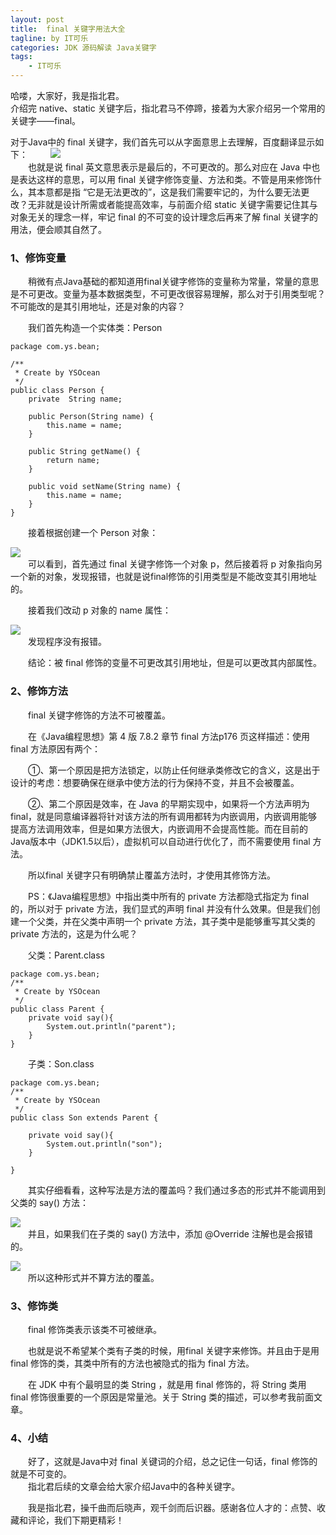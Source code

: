 ```yaml
---
layout: post
title:  final 关键字用法大全
tagline: by IT可乐
categories: JDK 源码解读 Java关键字
tags: 
    - IT可乐
---
```


哈喽，大家好，我是指北君。  
介绍完 native、static 关键字后，指北君马不停蹄，接着为大家介绍另一个常用的关键字——final。

<!--more-->  
对于Java中的 final 关键字，我们首先可以从字面意思上去理解，百度翻译显示如下：
　　
![](http://www.javanorth.cn/assets/images/2021/itcore/final-01-01.png)  
　　也就是说 final 英文意思表示是最后的，不可更改的。那么对应在 Java 中也是表达这样的意思，可以用 final 关键字修饰变量、方法和类。不管是用来修饰什么，其本意都是指 “它是无法更改的”，这是我们需要牢记的，为什么要无法更改？无非就是设计所需或者能提高效率，与前面介绍 static 关键字需要记住其与对象无关的理念一样，牢记 final 的不可变的设计理念后再来了解 final 关键字的用法，便会顺其自然了。

### 1、修饰变量
　　稍微有点Java基础的都知道用final关键字修饰的变量称为常量，常量的意思是不可更改。变量为基本数据类型，不可更改很容易理解，那么对于引用类型呢？不可能改的是其引用地址，还是对象的内容？

　　我们首先构造一个实体类：Person
```
package com.ys.bean;

/**
 * Create by YSOcean
 */
public class Person {
    private  String name;

    public Person(String name) {
        this.name = name;
    }

    public String getName() {
        return name;
    }

    public void setName(String name) {
        this.name = name;
    }
}
```
　　接着根据创建一个 Person 对象：

![](http://www.javanorth.cn/assets/images/2021/itcore/final-01-02.png)  
　　可以看到，首先通过 final 关键字修饰一个对象 p，然后接着将 p 对象指向另一个新的对象，发现报错，也就是说final修饰的引用类型是不能改变其引用地址的。

　　接着我们改动 p 对象的 name 属性：

![](http://www.javanorth.cn/assets/images/2021/itcore/final-01-03.png)  
　　发现程序没有报错。

　　结论：被 final 修饰的变量不可更改其引用地址，但是可以更改其内部属性。
### 2、修饰方法
　　final 关键字修饰的方法不可被覆盖。

　　在《Java编程思想》第 4 版 7.8.2 章节 final 方法p176 页这样描述：使用 final 方法原因有两个：

　　①、第一个原因是把方法锁定，以防止任何继承类修改它的含义，这是出于设计的考虑：想要确保在继承中使方法的行为保持不变，并且不会被覆盖。

　　②、第二个原因是效率，在 Java 的早期实现中，如果将一个方法声明为 final，就是同意编译器将针对该方法的所有调用都转为内嵌调用，内嵌调用能够提高方法调用效率，但是如果方法很大，内嵌调用不会提高性能。而在目前的Java版本中（JDK1.5以后），虚拟机可以自动进行优化了，而不需要使用 final 方法。

　　所以final 关键字只有明确禁止覆盖方法时，才使用其修饰方法。

　　PS：《Java编程思想》中指出类中所有的 private 方法都隐式指定为 final 的，所以对于 private 方法，我们显式的声明 final 并没有什么效果。但是我们创建一个父类，并在父类中声明一个 private 方法，其子类中是能够重写其父类的private 方法的，这是为什么呢？

　　父类：Parent.class
```
package com.ys.bean;
/**
 * Create by YSOcean
 */
public class Parent {
    private void say(){
        System.out.println("parent");
    }
}
```
　　子类：Son.class
```
package com.ys.bean;
/**
 * Create by YSOcean
 */
public class Son extends Parent {

    private void say(){
        System.out.println("son");
    }

}
```
　　其实仔细看看，这种写法是方法的覆盖吗？我们通过多态的形式并不能调用到父类的 say() 方法：

![](http://www.javanorth.cn/assets/images/2021/itcore/final-01-04.png)  
　　并且，如果我们在子类的 say() 方法中，添加 @Override 注解也是会报错的。

![](http://www.javanorth.cn/assets/images/2021/itcore/final-01-05.png)  
　　所以这种形式并不算方法的覆盖。
### 3、修饰类
　　final 修饰类表示该类不可被继承。

　　也就是说不希望某个类有子类的时候，用final 关键字来修饰。并且由于是用 final 修饰的类，其类中所有的方法也被隐式的指为 final 方法。

　　在 JDK 中有个最明显的类 String ，就是用 final 修饰的，将 String 类用 final 修饰很重要的一个原因是常量池。关于 String 类的描述，可以参考我前面文章。

### 4、小结
　　好了，这就是Java中对 final 关键词的介绍，总之记住一句话，final 修饰的就是不可变的。  
　　指北君后续的文章会给大家介绍Java中的各种关键字。  

　　我是指北君，操千曲而后晓声，观千剑而后识器。感谢各位人才的：点赞、收藏和评论，我们下期更精彩！